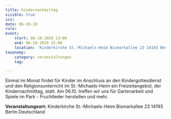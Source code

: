 ```yaml
---
title: Kindernachmittag
visible: true
ics: 
date: 06-10-19
rule: 
event:
	start: 06-10-2019 13:00
	end: 06-10-2019 15:00
	location: 'Kinderkirche St.-Michaels-Heim Bismarkallee 23 14193 Berlin Deutschland'
taxonomy:
	category: veranstaltungen
	tag: 

---
```

Einmal im Monat findet für Kinder im Anschluss an den Kindergottesdienst und den Religionsunterricht im St.-Michaels-Heim ein Freizeitangebot, der Kindernachmittag, statt. Am 06.10. treffen wir uns für Gartenarbeit und Spiele im Park - Fruchtleder herstellen und mehr.


**Veranstaltungsort:** Kinderkirche St.-Michaels-Heim
Bismarkallee 23
14193 Berlin
Deutschland

